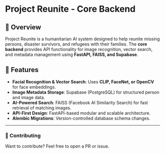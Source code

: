 # Project Reunite - Core Backend

## 📌 Overview
Project Reunite is a humanitarian AI system designed to help reunite missing persons, disaster survivors, and refugees with their families. The **core backend** provides API functionality for image recognition, vector search, and metadata management using **FastAPI, FAISS, and Supabase**.

## 🚀 Features
- **Facial Recognition & Vector Search**: Uses **CLIP, FaceNet, or OpenCV** for face embeddings.
- **Image Metadata Storage**: Supabase (PostgreSQL) for structured person and image data.
- **AI-Powered Search**: FAISS (Facebook AI Similarity Search) for fast retrieval of matching images.
- **API-First Design**: FastAPI-based modular and scalable architecture.
- **Alembic Migrations**: Version-controlled database schema changes.

---
### **🔗 Contributing**
Want to contribute? Feel free to open a PR or issue.
